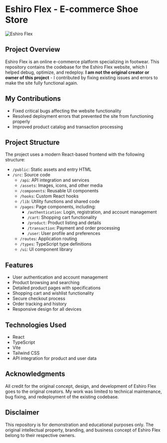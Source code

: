 # Eshiro Flex - E-commerce Shoe Store

![Eshiro Flex](https://i.imghippo.com/files/chP3718kF.png)

## Project Overview

Eshiro Flex is an online e-commerce platform specializing in footwear. This repository contains the codebase for the Eshiro Flex website, which I helped debug, optimize, and redeploy. **I am not the original creator or owner of this project** - I contributed by fixing existing issues and errors to make the site fully functional again.

## My Contributions

- Fixed critical bugs affecting the website functionality
- Resolved deployment errors that prevented the site from functioning properly
- Improved product catalog and transaction processing

## Project Structure

The project uses a modern React-based frontend with the following structure:
- `/public`: Static assets and entry HTML
- `/src`: Source code
  - `/api`: API integration and services
  - `/assets`: Images, icons, and other media
  - `/components`: Reusable UI components
  - `/hooks`: Custom React hooks
  - `/lib`: Utility functions and shared code
  - `/pages`: Page components, including:
    - `/authentication`: Login, registration, and account management
    - `/cart`: Shopping cart functionality
    - `/product`: Product listing and details
    - `/transaction`: Payment and order processing
    - `/user`: User profile and preferences
  - `/routes`: Application routing
  - `/types`: TypeScript type definitions
  - `/ui`: UI component library

## Features

- User authentication and account management
- Product browsing and searching
- Detailed product pages with specifications
- Shopping cart and wishlist functionality
- Secure checkout process
- Order tracking and history
- Responsive design for all devices

## Technologies Used

- React
- TypeScript
- Vite
- Tailwind CSS
- API integration for product and user data

## Acknowledgments

All credit for the original concept, design, and development of Eshiro Flex goes to the original creators. My work was limited to technical maintenance, bug fixing, and redeployment of the existing codebase.

## Disclaimer

This repository is for demonstration and educational purposes only. The original intellectual property, branding, and business concept of Eshiro Flex belong to their respective owners.